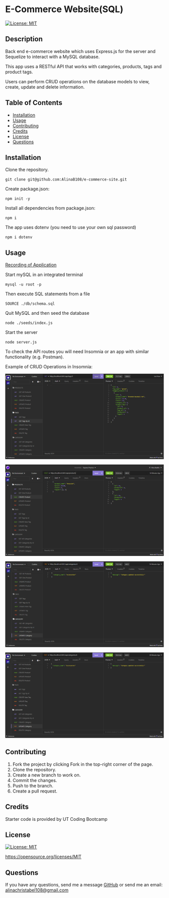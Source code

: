 # E-Commerce Website(SQL)

[![License: MIT](https://img.shields.io/badge/License-MIT-yellow.svg)](https://opensource.org/licenses/MIT)

## Description
Back end e-commerce website which uses Express.js for the server and Sequelize to interact with a MySQL database. 

This app uses a RESTful API that works with categories, products, tags and product tags. 

Users can perform CRUD operations on the database models to view, create, update and delete information.

## Table of Contents
- [Installation](#installation)
- [Usage](#usage)
- [Contributing](#contributing)
- [Credits](#credits)
- [License](#license)
- [Questions](#questions)

## Installation
Clone the repository.
```
git clone git@github.com:AlinaB108/e-commerce-site.git
```
Create package.json:
```
npm init -y
```
Install all dependencies from package.json:
```
npm i
```
The app uses dotenv (you need to use your own sql password)
```
npm i dotenv 
```

## Usage
[Recording of Application](https://watch.screencastify.com/v/k61vl3SUU1G1Z7RAWsD2)

Start mySQL in an integrated terminal
```
mysql -u root -p
```
Then execute SQL statements from a file
```
SOURCE ./db/schema.sql
```
Quit MySQL and then seed the database
```
node ./seeds/index.js
```
Start the server
```
node server.js
```
To check the API routes you will need Insomnia or an app with similar functionality (e.g. Postman).

Example of CRUD Operations in Insomnia:

![Screenshot](/assets/images/op1.png)

![Screenshot](/assets/images/op2.png)

![Screenshot](/assets/images/op3.png)

![Screenshot](/assets/images/op4.png)


## Contributing
1. Fork the project by clicking Fork in the top-right corner of the page.
2. Clone the repository.
3. Create a new branch to work on.
4. Commit the changes.
5. Push to the branch.
6. Create a pull request.

## Credits
Starter code is provided by UT Coding Bootcamp

## License
[![License: MIT](https://img.shields.io/badge/License-MIT-yellow.svg)](https://opensource.org/licenses/MIT)

https://opensource.org/licenses/MIT 
    
## Questions
If you have any questions, send me a message [GitHub](https://github.com/abc) or send me an email: [alinachristabel108@gmail.com](alinachristabel108@gmail.com)